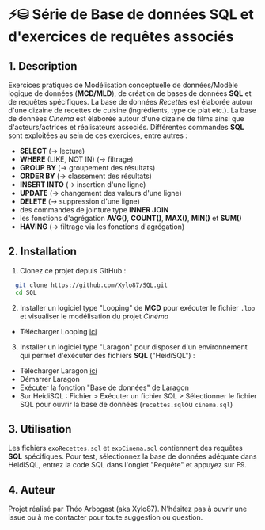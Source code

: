 # ⚡⛁ Série de Base de données SQL et d'exercices de requêtes associés

## 1. Description
Exercices pratiques de Modélisation conceptuelle de données/Modèle logique de données (**MCD/MLD**), de création de bases de données **SQL** et de requêtes spécifiques.
La base de données *Recettes* est élaborée autour d'une dizaine de recettes de cuisine (ingrédients, type de plat etc.).
La base de données *Cinéma* est élaborée autour d'une dizaine de films ainsi que d'acteurs/actrices et réalisateurs associés.
Différentes commandes **SQL** sont exploitées au sein de ces exercices, entre autres :
- **SELECT** (-> lecture)
- **WHERE** (LIKE, NOT IN) (-> filtrage)
- **GROUP BY** (-> groupement des résultats)
- **ORDER BY** (-> classement des résultats)
- **INSERT INTO** (-> insertion d'une ligne)
- **UPDATE** (-> changement des valeurs d'une ligne)
- **DELETE** (-> suppression d'une ligne)
- des commandes de jointure type **INNER JOIN**
- les fonctions d'agrégation **AVG()**, **COUNT()**, **MAX()**, **MIN()** et **SUM()**
- **HAVING** (-> filtrage via les fonctions d'agrégation)

## 2. Installation 

 1. Clonez ce projet depuis GitHub :
 ```bash
   git clone https://github.com/Xylo87/SQL.git
   cd SQL
   ```
2. Installer un logiciel type "Looping" de **MCD** pour exécuter le fichier `.loo` et visualiser le modélisation du projet *Cinéma* 

- Télécharger Looping [ici](https://www.looping-mcd.fr/)

3. Installer un logiciel type "Laragon" pour disposer d'un environnement qui permet d'exécuter des fichiers **SQL** ("HeidiSQL") :

- Télécharger Laragon [ici](https://laragon.org/download/)
- Démarrer Laragon
- Exécuter la fonction "Base de données" de Laragon
- Sur HeidiSQL : Fichier > Exécuter un fichier SQL > Sélectionner le fichier SQL pour ouvrir la base de données (`recettes.sql`ou `cinema.sql`)

## 3. Utilisation

Les fichiers `exoRecettes.sql` et `exoCinema.sql` contiennent des requêtes **SQL** spécifiques.
Pour test, sélectionnez la base de données adéquate dans HeidiSQL, entrez la code SQL dans l'onglet "Requête" et appuyez sur F9.

## 4. Auteur
Projet réalisé par Théo Arbogast (aka Xylo87).
N'hésitez pas à ouvrir une issue ou à me contacter pour toute suggestion ou question.

